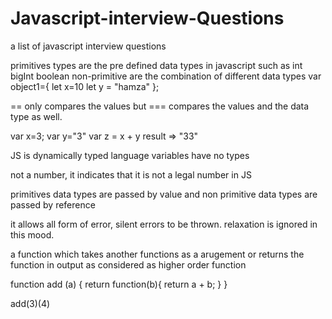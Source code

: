 # Javascript-interview-Questions
a list of javascript interview questions

<!-- primitive types and non promivite types  -->

 primitives types are the pre defined data types in javascript such as int bigInt boolean non-primitive are the combination of different data types
 var object1={
     let x=10
     let y = "hamza" 
 };


 <!-- difference between == and === -->
 == only compares the values but === compares the values and the data type as well.


 <!-- difference between var and let -->
 <!-- implicit type coercion -->
 var x=3;
 var y="3"
 var z = x + y
 result => "33"


 <!-- static typed or dynamic typed -->
 JS is dynamically typed language
 variables have no types
 <!-- NaN -->
 not a number, it indicates that it is not a legal number in JS

 <!-- pass by value and pass by reference -->
 primitives data types are passed by value and non primitive data types are passed by reference 


 <!-- iife function in js -->
 <!-- use strict -->
 it allows all form of error, silent errors to be thrown. relaxation is ignored in this mood.

 <!-- higher order function -->
 a function which takes another functions as a arugement or returns the function in output as considered as higher order function

 <!-- Currying is an advanced technique to transform a function of arguments n, to n functions of one or fewer arguments. -->
 function add (a) {
  return function(b){
    return a + b;
  }
}

add(3)(4) 

<!-- Closures are an ability of a function to remember the variables and functions that are declared in its outer scope. -->